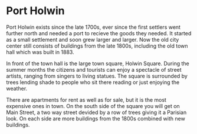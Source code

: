 # Port Holwin
Port Holwin exists since the late 1700s, ever since the first
settlers went further north and needed a port to recieve the
goods they needed. It started as a small settlement and soon grew
larger and larger. Now the old city center still consists of
buildings from the late 1800s, including the old town hall which
was built in 1883.

In front of the town hall is the large town square, Holwin Square.
During the summer months the citizens and tourists can enjoy a
spectacle of street artists, ranging from singers to living
statues. The square is surrounded by trees lending shade to people
who sit there reading or just enjoying the weather.

There are apartments for rent as well as for sale, but it is the
most expensive ones in town. On the south side of the square you
will get on Main Street, a two way street devided by a row of
trees giving it a Parisian look. On each side are more buildings
from the 1800s combined with new buildings.

